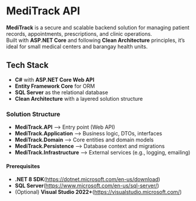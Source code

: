 # MediTrack API

**MediTrack** is a secure and scalable backend solution for managing patient records, appointments, prescriptions, and clinic operations.  
Built with **ASP.NET Core** and following **Clean Architecture** principles, it’s ideal for small medical centers and barangay health units.

## Tech Stack

- **C#** with **ASP.NET Core Web API**
- **Entity Framework Core** for ORM
- **SQL Server** as the relational database
- **Clean Architecture** with a layered solution structure

### Solution Structure

- **MediTrack.API**  --> Entry point (Web API)
- **MediTrack.Application**  --> Business logic, DTOs, interfaces
- **MediTrack.Domain**  --> Core entities and domain models
- **MediTrack.Persistence**  --> Database context and migrations
- **MediTrack.Infrastructure** --> External services (e.g., logging, emailing)

#### Prerequisites

- **.NET 8 SDK**(https://dotnet.microsoft.com/en-us/download)
- **SQL Server**(https://www.microsoft.com/en-us/sql-server/)
- (Optional) **Visual Studio 2022+**(https://visualstudio.microsoft.com/)